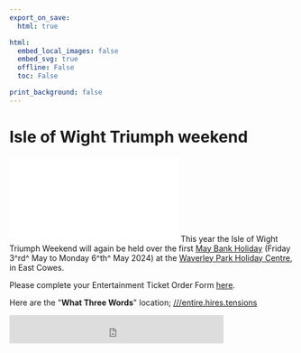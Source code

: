 ```yaml
---
export_on_save:
  html: true

html:
  embed_local_images: false
  embed_svg: true
  offline: False
  toc: False

print_background: false
---
```


# Isle of Wight Triumph weekend

![menubar](/dev/menubar.md)
This year the Isle of Wight Triumph Weekend will again be held over the first [May Bank Holiday](/iow.ics) (Friday 3^rd^ May to Monday 6^th^ May 2024) at the [Waverley Park Holiday Centre](https://www.waverleypark.co.uk/), in East Cowes.

Please complete your Entertainment Ticket Order Form [here](https://forms.office.com/r/VHNhMULfGZ?origin=lprLink).

Here are the "**What Three Words**" location;
[///entire.hires.tensions](https://w3w.co/entire.hires.tensions)

<iframe src="https://free.timeanddate.com/countdown/i96aulz5/n2478/cf12/cm0/cu2/ct0/cs1/ca0/co1/cr0/ss0/cac000/cpc000/pcfff/tcfff/fs100/szw320/szh135/tatTime%20until%20IOW%20TSSC%20Triumph%20Weekend/tac000/tptTime%20since%20Event%20started%20in/tpc000/iso2024-05-03T16:00:00" allowtransparency="true" frameborder="0" width="380" height="50"></iframe>
